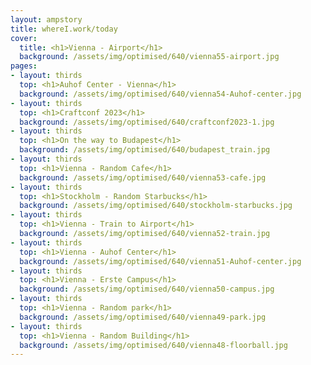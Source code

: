 ```yaml
---
layout: ampstory
title: whereI.work/today
cover:
  title: <h1>Vienna - Airport</h1>
  background: /assets/img/optimised/640/vienna55-airport.jpg
pages: 
- layout: thirds
  top: <h1>Auhof Center - Vienna</h1>
  background: /assets/img/optimised/640/vienna54-Auhof-center.jpg
- layout: thirds
  top: <h1>Craftconf 2023</h1>
  background: /assets/img/optimised/640/craftconf2023-1.jpg
- layout: thirds
  top: <h1>On the way to Budapest</h1>
  background: /assets/img/optimised/640/budapest_train.jpg
- layout: thirds
  top: <h1>Vienna - Random Cafe</h1>
  background: /assets/img/optimised/640/vienna53-cafe.jpg
- layout: thirds
  top: <h1>Stockholm - Random Starbucks</h1>
  background: /assets/img/optimised/640/stockholm-starbucks.jpg
- layout: thirds
  top: <h1>Vienna - Train to Airport</h1>
  background: /assets/img/optimised/640/vienna52-train.jpg
- layout: thirds
  top: <h1>Vienna - Auhof Center</h1>
  background: /assets/img/optimised/640/vienna51-Auhof-center.jpg
- layout: thirds
  top: <h1>Vienna - Erste Campus</h1>
  background: /assets/img/optimised/640/vienna50-campus.jpg
- layout: thirds
  top: <h1>Vienna - Random park</h1>
  background: /assets/img/optimised/640/vienna49-park.jpg
- layout: thirds
  top: <h1>Vienna - Random Building</h1>
  background: /assets/img/optimised/640/vienna48-floorball.jpg
---
```

